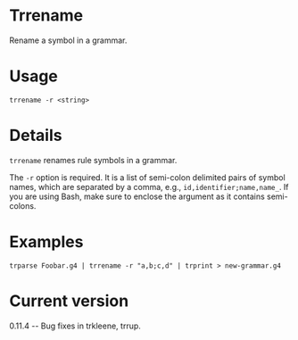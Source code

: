 # Trrename

Rename a symbol in a grammar.

# Usage

    trrename -r <string>

# Details

`trrename` renames rule symbols in a grammar.

The `-r` option is required. It
is a list of semi-colon delimited pairs of symbol names, which are separated
by a comma, e.g., `id,identifier;name,name_`. If you are using Bash,
make sure to enclose the argument as it contains semi-colons.

# Examples

    trparse Foobar.g4 | trrename -r "a,b;c,d" | trprint > new-grammar.g4

# Current version

0.11.4 -- Bug fixes in trkleene, trrup.
